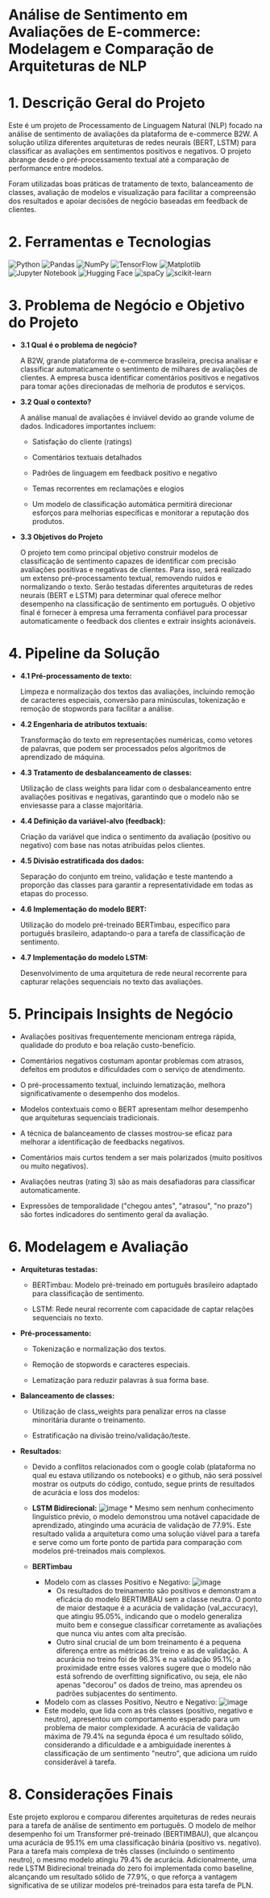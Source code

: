 # **Análise de Sentimento em Avaliações de E-commerce: Modelagem e Comparação de Arquiteturas de NLP**

# 1. Descrição Geral do Projeto
Este é um projeto de Processamento de Linguagem Natural (NLP) focado na análise de sentimento de avaliações da plataforma de e-commerce B2W. A solução utiliza diferentes arquiteturas de redes neurais (BERT, LSTM) para classificar as avaliações em sentimentos positivos e negativos. O projeto abrange desde o pré-processamento textual até a comparação de performance entre modelos.

Foram utilizadas boas práticas de tratamento de texto, balanceamento de classes, avaliação de modelos e visualização para facilitar a compreensão dos resultados e apoiar decisões de negócio baseadas em feedback de clientes.

# 2. Ferramentas e Tecnologias
![Python](https://img.shields.io/badge/python-3670A0?style=for-the-badge&logo=python&logoColor=ffdd54)
<img alt="Pandas" src="https://img.shields.io/badge/pandas-%23150458.svg?style=for-the-badge&amp;logo=pandas&amp;logoColor=white">
<img alt="NumPy" src="https://img.shields.io/badge/numpy-%23013243.svg?style=for-the-badge&amp;logo=numpy&amp;logoColor=white">
<img alt="TensorFlow" src="https://img.shields.io/badge/TensorFlow-%23FF6F00.svg?style=for-the-badge&amp;logo=TensorFlow&amp;logoColor=white">
<img alt="Matplotlib" src="https://img.shields.io/badge/Matplotlib-%23ffffff.svg?style=for-the-badge&amp;logo=Matplotlib&amp;logoColor=black">
<img alt="Jupyter Notebook" src="https://img.shields.io/badge/jupyter-%23FA0F00.svg?style=for-the-badge&amp;logo=jupyter&amp;logoColor=white">
<img alt="Hugging Face" src="https://img.shields.io/badge/Hugging Face-FFBC00.svg?style=for-the-badge&amp;logo=huggingface&amp;logoColor=black">
<img alt="spaCy" src="https://img.shields.io/badge/spaCy-09A3D5.svg?style=for-the-badge&amp;logo=spacy&amp;logoColor=white">
![scikit-learn](https://img.shields.io/badge/scikit--learn-%23F7931E.svg?style=for-the-badge&logo=scikit-learn&logoColor=white)


# 3. Problema de Negócio e Objetivo do Projeto
* **3.1 Qual é o problema de negócio?** 

    A B2W, grande plataforma de e-commerce brasileira, precisa analisar e classificar automaticamente o sentimento de milhares de avaliações de clientes. A empresa busca identificar comentários positivos e negativos para tomar ações direcionadas de melhoria de produtos e serviços.

* **3.2 Qual o contexto?**

    A análise manual de avaliações é inviável devido ao grande volume de dados. Indicadores importantes incluem:

    * Satisfação do cliente (ratings)

    * Comentários textuais detalhados

    * Padrões de linguagem em feedback positivo e negativo

    * Temas recorrentes em reclamações e elogios

    * Um modelo de classificação automática permitirá direcionar esforços para melhorias específicas e monitorar a reputação dos produtos.

* **3.3 Objetivos do Projeto**

    O projeto tem como principal objetivo construir modelos de classificação de sentimento capazes de identificar com precisão avaliações positivas e negativas de clientes. Para isso, será realizado um extenso pré-processamento textual, removendo ruídos e normalizando o texto. Serão testadas diferentes arquiteturas de redes neurais (BERT e LSTM) para determinar qual oferece melhor desempenho na classificação de sentimento em português. O objetivo final é fornecer à empresa uma ferramenta confiável para processar automaticamente o feedback dos clientes e extrair insights acionáveis.

# 4. Pipeline da Solução
* **4.1 Pré-processamento de texto:**

    Limpeza e normalização dos textos das avaliações, incluindo remoção de caracteres especiais, conversão para minúsculas, tokenização e remoção de stopwords para facilitar a análise.

* **4.2 Engenharia de atributos textuais:**

    Transformação do texto em representações numéricas, como vetores de palavras, que podem ser processados pelos algoritmos de aprendizado de máquina.

* **4.3 Tratamento de desbalanceamento de classes:**

    Utilização de class weights para lidar com o desbalanceamento entre avaliações positivas e negativas, garantindo que o modelo não se enviesasse para a classe majoritária.

* **4.4 Definição da variável-alvo (feedback):**

    Criação da variável que indica o sentimento da avaliação (positivo ou negativo) com base nas notas atribuídas pelos clientes.

* **4.5 Divisão estratificada dos dados:**

    Separação do conjunto em treino, validação e teste mantendo a proporção das classes para garantir a representatividade em todas as etapas do processo.

* **4.6 Implementação do modelo BERT:**

    Utilização do modelo pré-treinado BERTimbau, específico para português brasileiro, adaptando-o para a tarefa de classificação de sentimento.

* **4.7 Implementação do modelo LSTM:**

    Desenvolvimento de uma arquitetura de rede neural recorrente para capturar relações sequenciais no texto das avaliações.


# 5. Principais Insights de Negócio

* Avaliações positivas frequentemente mencionam entrega rápida, qualidade do produto e boa relação custo-benefício.

* Comentários negativos costumam apontar problemas com atrasos, defeitos em produtos e dificuldades com o serviço de atendimento.

* O pré-processamento textual, incluindo lematização, melhora significativamente o desempenho dos modelos.

* Modelos contextuais como o BERT apresentam melhor desempenho que arquiteturas sequenciais tradicionais.

* A técnica de balanceamento de classes mostrou-se eficaz para melhorar a identificação de feedbacks negativos.

* Comentários mais curtos tendem a ser mais polarizados (muito positivos ou muito negativos).

* Avaliações neutras (rating 3) são as mais desafiadoras para classificar automaticamente.

* Expressões de temporalidade ("chegou antes", "atrasou", "no prazo") são fortes indicadores do sentimento geral da avaliação.

# 6. Modelagem e Avaliação

* **Arquiteturas testadas:**

    * BERTimbau: Modelo pré-treinado em português brasileiro adaptado para classificação de sentimento.

    * LSTM: Rede neural recorrente com capacidade de captar relações sequenciais no texto.

* **Pré-processamento:**

    * Tokenização e normalização dos textos.

    * Remoção de stopwords e caracteres especiais.

    * Lematização para reduzir palavras à sua forma base.

* **Balanceamento de classes:**

    * Utilização de class_weights para penalizar erros na classe minoritária durante o treinamento.

    * Estratificação na divisão treino/validação/teste.

* **Resultados:**

    * Devido a conflitos relacionados com o google colab (plataforma no qual eu estava utilizando os notebooks) e o github, não será possível mostrar os outputs do código, contudo, segue prints de resultados de acurácia e loss dos modelos:

    * **LSTM Bidirecional:**
          ![image](https://github.com/user-attachments/assets/ea59eae4-7f97-41c0-adc3-a99b3fa67cdc)
            *  Mesmo sem nenhum conhecimento linguístico prévio, o modelo demonstrou uma notável capacidade de aprendizado, atingindo uma acurácia de validação de 77.9%. Este resultado valida a arquitetura como uma solução viável para a tarefa e serve como um forte ponto de partida para comparação com modelos pré-treinados mais complexos.
      
    * **BERTimbau**
      * Modelo com as classes Positivo e Negativo:
            ![image](https://github.com/user-attachments/assets/288960b7-deb2-46ac-b2c5-bfc886478cc0)
          * Os resultados do treinamento são positivos e demonstram a eficácia do modelo BERTIMBAU sem a classe neutra. O ponto de maior destaque é a acurácia de validação (val_accuracy), que atingiu 95.05%, indicando que o modelo generaliza muito bem e consegue classificar         corretamente as avaliações que nunca viu antes com alta precisão.
          * Outro sinal crucial de um bom treinamento é a pequena diferença entre as métricas de treino e as de validação. A acurácia no treino foi de 96.3% e na validação 95.1%; a proximidade entre esses valores sugere que o modelo não está sofrendo de overfitting significativo, ou seja, ele não apenas "decorou" os dados de treino, mas aprendeu os padrões subjacentes do sentimento.
      * Modelo com as classes Positivo, Neutro e Negativo:
          ![image](https://github.com/user-attachments/assets/4b4b4465-1ce1-4070-ad03-0f9a0fb94b10)
      * Este modelo, que lida com as três classes (positivo, negativo e neutro), apresentou um comportamento esperado para um problema de maior complexidade. A acurácia de validação máxima de 79.4% na segunda época é um resultado sólido, considerando a dificuldade e a ambiguidade inerentes à classificação de um sentimento "neutro", que adiciona um ruído considerável à tarefa.


# 8. Considerações Finais
   Este projeto explorou e comparou diferentes arquiteturas de redes neurais para a tarefa de análise de sentimento em português. O modelo de melhor desempenho foi um Transformer pré-treinado (BERTIMBAU), que alcançou uma acurácia de 95.1% em uma classificação binária (positivo vs. negativo). Para a tarefa mais complexa de três classes (incluindo o sentimento neutro), o mesmo modelo atingiu 79.4% de acurácia. Adicionalmente, uma rede LSTM Bidirecional treinada do zero foi implementada como baseline, alcançando um resultado sólido de 77.9%, o que reforça a vantagem significativa de se utilizar modelos pré-treinados para esta tarefa de PLN.
